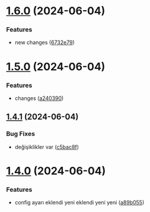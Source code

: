 # [1.6.0](https://github.com/onursabanoglu/release/compare/v1.5.0...v1.6.0) (2024-06-04)


### Features

* new changes ([6732e79](https://github.com/onursabanoglu/release/commit/6732e794207c39afb3c9addda3e4875b1bf640aa))

# [1.5.0](https://github.com/onursabanoglu/release/compare/v1.4.1...v1.5.0) (2024-06-04)


### Features

* changes ([a240390](https://github.com/onursabanoglu/release/commit/a240390988eef7d30cfb82e70431481634f9558c))

## [1.4.1](https://github.com/onursabanoglu/release/compare/v1.4.0...v1.4.1) (2024-06-04)


### Bug Fixes

* değişiklikler var ([c5bac8f](https://github.com/onursabanoglu/release/commit/c5bac8f2127d9b8ab8d691c16cdf8ac65f138e3e))

# [1.4.0](https://github.com/onursabanoglu/release/compare/v1.3.0...v1.4.0) (2024-06-04)


### Features

* config ayarı eklendi yeni eklendi yeni yeni ([a89b055](https://github.com/onursabanoglu/release/commit/a89b05539e1819b8130912188f3da7a27695d125))
